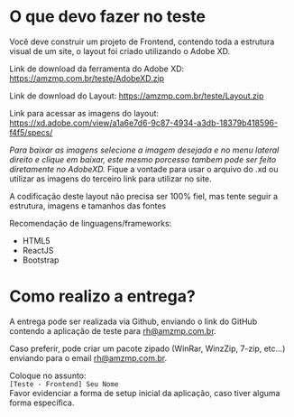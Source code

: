 # O que devo fazer no teste

Você deve construir um projeto de Frontend, contendo toda a estrutura visual de um site, o layout foi criado utilizando o Adobe XD.  

Link de download da ferramenta do Adobe XD: https://amzmp.com.br/teste/AdobeXD.zip

Link de download do Layout: https://amzmp.com.br/teste/Layout.zip

Link para acessar as imagens do layout:
https://xd.adobe.com/view/a1a6e7d6-9c87-4934-a3db-18379b418596-f4f5/specs/

*Para baixar as imagens selecione a imagem desejada e no menu lateral direito e clique em baixar, este mesmo porcesso tambem pode ser feito diretamente no AdobeXD.*
Fique a vontade para usar o arquivo do .xd ou utilizar as imagens do terceiro link para utilizar no site.


A codificação deste layout não precisa ser 100% fiel, mas tente seguir a estrutura, imagens e tamanhos das fontes

Recomendação de linguagens/frameworks:  
- HTML5
- ReactJS
- Bootstrap


# Como realizo a entrega?
A entrega pode ser realizada via Github, enviando o link do GitHub contendo a aplicação de teste para rh@amzmp.com.br.

Caso preferir, pode criar um pacote zipado (WinRar, WinzZip, 7-zip, etc...) enviando para o email rh@amzmp.com.br.

Coloque no assunto:  
`[Teste - Frontend] Seu Nome`  
Favor evidenciar a forma de setup inicial da aplicação, caso tiver alguma forma específica.
